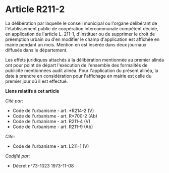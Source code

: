 # Article R211-2

La délibération par laquelle le conseil municipal ou l'organe délibérant de l'établissement public de coopération
intercommunale compétent décide, en application de l'article L. 211-1, d'instituer ou de supprimer le droit de préemption
urbain ou d'en modifier le champ d'application est affichée en mairie pendant un mois. Mention en est insérée dans deux
journaux diffusés dans le département. 

Les effets juridiques attachés à la délibération mentionnée au premier alinéa ont pour point de départ l'exécution de
l'ensemble des formalités de publicité mentionnées audit alinéa. Pour l'application du présent alinéa, la date à prendre en
considération pour l'affichage en mairie est celle du premier jour où il est effectué.

**Liens relatifs à cet article**

_Cité par_:

  - Code de l'urbanisme - art. *R214-2 (V)
  - Code de l'urbanisme - art. R*700-2 (Ab)
  - Code de l'urbanisme - art. R211-4 (V)
  - Code de l'urbanisme - art. R211-9 (Ab)

_Cite_:

  - Code de l'urbanisme - art. L211-1 (V)

_Codifié par_:

  - Décret n°73-1023 1973-11-08
